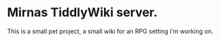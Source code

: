 # Mirnas TiddlyWiki server. 
This is a small pet project, a small wiki for an RPG setting i'm working on. 